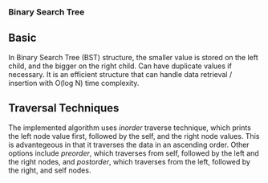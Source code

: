 ### Binary Search Tree

## Basic

In Binary Search Tree (BST) structure, the smaller value is stored on the left child, and the bigger on the right child. Can have duplicate values if necessary. It is an efficient structure that can handle data retrieval / insertion with O(log N) time complexity.

## Traversal Techniques

The implemented algorithm uses _inorder_ traverse technique, which prints the left node value first, followed by the self, and the right node values. This is advantegeous in that it traverses the data in an ascending order. Other options include _preorder_, which traverses from self, followed by the left and the right nodes, and _postorder_, which traverses from the left, followed by the right, and self nodes.
